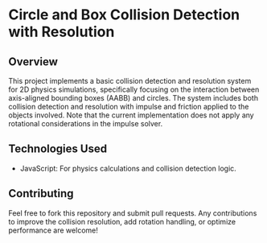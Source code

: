 # Circle and Box Collision Detection with Resolution

## Overview
This project implements a basic collision detection and resolution system for 2D physics simulations,
specifically focusing on the interaction between axis-aligned bounding boxes (AABB) and circles.
The system includes both collision detection and resolution with impulse and friction applied to the objects involved.
Note that the current implementation does not apply any rotational considerations in the impulse solver.

## Technologies Used
- JavaScript: For physics calculations and collision detection logic.

## Contributing
Feel free to fork this repository and submit pull requests. 
Any contributions to improve the collision resolution, add rotation handling, or optimize performance are welcome!
